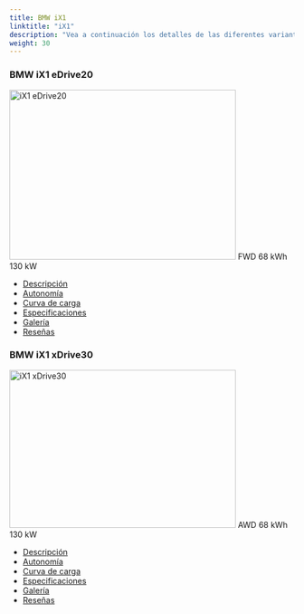 ```yaml
---
title: BMW iX1
linktitle: "iX1"
description: "Vea a continuación los detalles de las diferentes variantes de BMW iX1"
weight: 30
---
```

<!-- markdownlint-disable MD033 -->
<!-- markdownlint-disable MD010 -->
<div class="container p-3 mb-4 bg-body-tertiary rounded border">
<h3>BMW iX1 eDrive20</h3>
	<div class="row">
		<div class="col col-12 col-md-6">
			<a href="ix1_edrive20/"><img src="https://media.evkx.net/multimedia/models/bmw/ix1/ix1_edrive20/main_1_xst.jpg" class="img-fluid" width="400px" height="300px" alt="iX1 eDrive20" ></a>
<i class="bi bi-record2-fill"></i> FWD <i class="bi bi-battery-full"></i> 68 kWh <i class="bi bi-ev-station"></i> 130 kW 
		</div>
		<div class="col col-12 col-md-6">
			<ul class="list-group list-group-flush">
				<li class="list-group-item list-group-item-action"><a href="ix1_edrive20/" class="text-decoration-none text-black"><i class="bi-car-front"></i> Descripción</a></li>
				<li class="list-group-item list-group-item-action"><a href="ix1_edrive20/rangeandconsumption/" class="text-decoration-none text-black" ><i class="bi-file-earmark-bar-graph"></i> Autonomía</a></li>
				<li class="list-group-item list-group-item-action"><a href="ix1_edrive20/chargingcurve/" class="text-decoration-none text-black" ><i class="bi-battery-charging"></i> Curva de carga</a></li>
				<li class="list-group-item list-group-item-action"><a href="ix1_edrive20/specifications/" class="text-decoration-none text-black" ><i class="bi-layout-text-sidebar-reverse"></i> Especificaciones</a></li>
				<li class="list-group-item list-group-item-action"><a href="ix1_edrive20/gallery/" class="text-decoration-none text-black" ><i class="bi-images"></i> Galería</a></li>
				<li class="list-group-item list-group-item-action"><a href="ix1_edrive20/reviews/" class="text-decoration-none text-black" ><i class="bi-person-video2"></i> Reseñas</a></li>
			</ul>
		</div>
	</div>
</div>
<div class="container p-3 mb-4 bg-body-tertiary rounded border">
<h3>BMW iX1 xDrive30</h3>
	<div class="row">
		<div class="col col-12 col-md-6">
			<a href="ix1_xdrive30/"><img src="https://media.evkx.net/multimedia/models/bmw/ix1/ix1_xdrive30/main_1_xst.jpg" class="img-fluid" width="400px" height="279px" alt="iX1 xDrive30" ></a>
<i class="bi bi-record2-fill"></i> AWD <i class="bi bi-battery-full"></i> 68 kWh <i class="bi bi-ev-station"></i> 130 kW 
		</div>
		<div class="col col-12 col-md-6">
			<ul class="list-group list-group-flush">
				<li class="list-group-item list-group-item-action"><a href="ix1_xdrive30/" class="text-decoration-none text-black"><i class="bi-car-front"></i> Descripción</a></li>
				<li class="list-group-item list-group-item-action"><a href="ix1_xdrive30/rangeandconsumption/" class="text-decoration-none text-black" ><i class="bi-file-earmark-bar-graph"></i> Autonomía</a></li>
				<li class="list-group-item list-group-item-action"><a href="ix1_xdrive30/chargingcurve/" class="text-decoration-none text-black" ><i class="bi-battery-charging"></i> Curva de carga</a></li>
				<li class="list-group-item list-group-item-action"><a href="ix1_xdrive30/specifications/" class="text-decoration-none text-black" ><i class="bi-layout-text-sidebar-reverse"></i> Especificaciones</a></li>
				<li class="list-group-item list-group-item-action"><a href="ix1_xdrive30/gallery/" class="text-decoration-none text-black" ><i class="bi-images"></i> Galería</a></li>
				<li class="list-group-item list-group-item-action"><a href="ix1_xdrive30/reviews/" class="text-decoration-none text-black" ><i class="bi-person-video2"></i> Reseñas</a></li>
			</ul>
		</div>
	</div>
</div>
